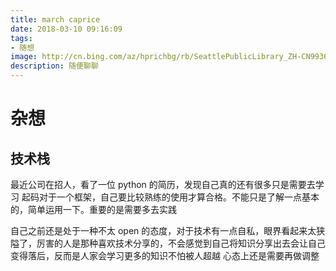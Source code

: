 ```yaml
---
title: march caprice
date: 2018-03-10 09:16:09
tags:
- 随想
image: http://cn.bing.com/az/hprichbg/rb/SeattlePublicLibrary_ZH-CN9936150641_1920x1080.jpg
description: 随便聊聊
---
```

# 杂想

## 技术栈

最近公司在招人，看了一位 python 的简历，发现自己真的还有很多只是需要去学习
起码对于一个框架，自己要比较熟练的使用才算合格。不能只是了解一点基本的，简单运用一下。重要的是需要多去实践

自己之前还是处于一种不太 open 的态度，对于技术有一点自私，眼界看起来太狭隘了，厉害的人是那种喜欢技术分享的，不会感觉到自己将知识分享出去会让自己变得落后，反而是人家会学习更多的知识不怕被人超越
心态上还是需要再做调整